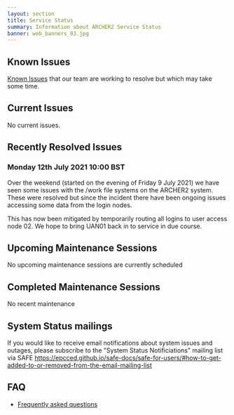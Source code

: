 ```yaml
---
layout: section
title: Service Status
summary: Information about ARCHER2 Service Status
banner: web_banners_03.jpg
---
```



## Known Issues
[Known Issues](https://docs.archer2.ac.uk/known-issues/) that our team are working to resolve but which may take some time.


## Current Issues
No current issues.

## Recently Resolved Issues
### Monday 12th July 2021 10:00 BST 

Over the weekend (started on the evening of Friday 9 July 2021) we have seen some issues with the /work file systems on the ARCHER2 system. These were resolved but since the incident there have been ongoing issues accessing some data from the login nodes. 

This has now been mitigated by temporarily routing all logins to user access node 02. We hope to bring UAN01 back in to service in due course.

## Upcoming Maintenance Sessions

No upcoming maintenance sessions are currently scheduled

## Completed Maintenance Sessions

No recent maintenance



## System Status mailings
If you would like to receive email notifications about system issues and outages, please subscribe to the "System Status Notificiations" mailing list via SAFE <https://epcced.github.io/safe-docs/safe-for-users/#how-to-get-added-to-or-removed-from-the-email-mailing-list>

## FAQ
* [Frequently asked questions](https://docs.archer2.ac.uk/faq/)
